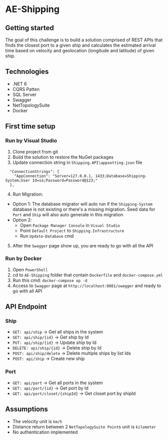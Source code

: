 # AE-Shipping



## Getting started
The goal of this challenge is to build a solution comprised of REST APIs that finds the closest port to a given ship and calculates the estimated arrival time based on velocity and geolocation (longitude and latitude) of given ship.

## Technologies 
- .NET 6
- CQRS Patten
- SQL Server
- Swagger
- NetTopologySuite
- Docker

## First time setup

### Run by Visual Studio
1. Clone project from git
2. Build the solution to restore the NuGet packages
3. Update connection string in `Shipping.API\appsetting.json` file
```
  "ConnectionStrings": {
    "AppConnection": "Server=127.0.0.1, 1433;Database=Shipping-System;User Id=sa;Password=Password@123;"
  },
```
4. Run Migration:
- Option 1: 
    The database migrator will auto run if the `Shipping-System` database is not existing or there's a missing migration. Seed data for `Port` and `Ship` will also auto generate in this migration
- Option 2:
    + Open `Package Manager Console` in `Visual Studio`
    + Point `Default Project` to `Shipping.Infrastructure`
    + Run `Update-Database` cmd
5. After the `Swagger` page show up, you are ready to go with all the API

### Run by Docker
1. Open `PowerShell`
2. cd to `AE-Shipping` folder that contain `Dockerfile` and `docker-compose.yml`
3. Run this cmd: `docker-compose up -d`
4. Access to `Swagger` page at `http://localhost:8081/swagger` and ready to go with all API

## API Endpoint

### Ship
- `GET: api/ship` -> Get all ships in the system
- `GET: api/ship/{id}` -> Get ship by Id
- `PUT: api/ship/{id}` -> Update ship by Id
- `DELETE: api/ship/{id}` -> Delete ship by Id
- `POST: api/ship/delete` -> Delete multiple ships by list Ids
- `POST: api/ship` -> Create new ship

### Port
- `GET: api/port` -> Get all ports in the system
- `GET: api/port/{id}` -> Get port by Id
- `GET: api/port/closet/{shipId}` -> Get closet port by shipId

## Assumptions
- The velocity unit is `km/h`
- Distance return between 2 `NetTopologySuite Point`s unit is `kilometer`
- No authentication implemented

